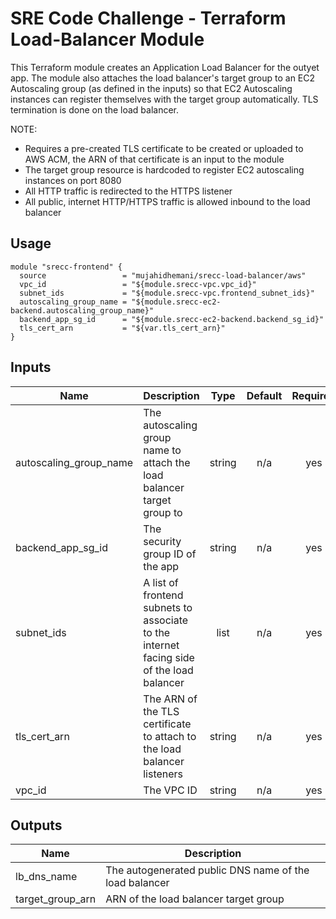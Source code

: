 # SRE Code Challenge - Terraform Load-Balancer Module 

This Terraform module creates an Application Load Balancer for the outyet app. The module also attaches the load balancer's target group to an EC2 Autoscaling group (as defined in the inputs) so that EC2 Autoscaling instances can register themselves with the target group automatically. TLS termination is done on the load balancer.

NOTE:
- Requires a pre-created TLS certificate to be created or uploaded to AWS ACM, the ARN of that certificate is an input to the module
- The target group resource is hardcoded to register EC2 autoscaling instances on port 8080
- All HTTP traffic is redirected to the HTTPS listener
- All public, internet HTTP/HTTPS traffic is allowed inbound to the load balancer

## Usage
```hcl
module "srecc-frontend" {
  source                 = "mujahidhemani/srecc-load-balancer/aws"
  vpc_id                 = "${module.srecc-vpc.vpc_id}"
  subnet_ids             = "${module.srecc-vpc.frontend_subnet_ids}"
  autoscaling_group_name = "${module.srecc-ec2-backend.autoscaling_group_name}"
  backend_app_sg_id      = "${module.srecc-ec2-backend.backend_sg_id}"
  tls_cert_arn           = "${var.tls_cert_arn}"
}
```

## Inputs

| Name | Description | Type | Default | Required |
|------|-------------|:----:|:-----:|:-----:|
| autoscaling\_group\_name | The autoscaling group name to attach the load balancer target group to | string | n/a | yes |
| backend\_app\_sg\_id | The security group ID of the app | string | n/a | yes |
| subnet\_ids | A list of frontend subnets to associate to the internet facing side of the load balancer | list | n/a | yes |
| tls\_cert\_arn | The ARN of the TLS certificate to attach to the load balancer listeners | string | n/a | yes |
| vpc\_id | The VPC ID | string | n/a | yes |

## Outputs

| Name | Description |
|------|-------------|
| lb\_dns\_name | The autogenerated public DNS name of the load balancer |
| target\_group\_arn | ARN of the load balancer target group |

